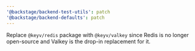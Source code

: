 ```yaml
---
'@backstage/backend-test-utils': patch
'@backstage/backend-defaults': patch
---
```


Replace `@keyv/redis` package with `@keyv/valkey` since Redis is no longer open-source and Valkey is the drop-in replacement for it.
